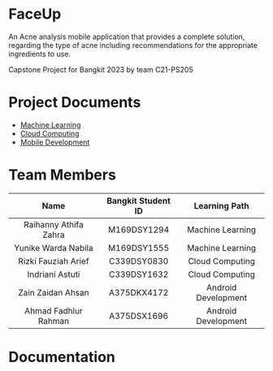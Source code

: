 # FaceUp
An Acne analysis mobile application that provides a complete solution, regarding the type of acne including recommendations for the appropriate ingredients to use.

Capstone Project for Bangkit 2023 by team C21-PS205

# Project Documents

 - [Machine Learning](https://github.com/RizkiFauziahArief/git-faceup/tree/main/machine-learning)
 - [Cloud Computing](https://github.com/RizkiFauziahArief/git-faceup/tree/main/cloud-computing)
 - [Mobile Development](https://github.com/RizkiFauziahArief/git-faceup/tree/mobile-development)


# Team Members
|       Name              | Bangkit Student ID	  | Learning Path        |
|     :------------:      |:---------------:      | :-----:              |
|  Raihanny Athifa Zahra  | M169DSY1294           |  Machine Learning    |
|  Yunike Warda Nabila    | M169DSY1555           |  Machine Learning    |
|  Rizki Fauziah Arief    | C339DSY0830           |  Cloud Computing     |
|  Indriani Astuti        | C339DSY1632           |  Cloud Computing     |
|  Zain Zaidan Ahsan      | A375DKX4172           |  Android Development |
|  Ahmad Fadhlur Rahman   | A375DSX1696           |  Android Development |

# Documentation
